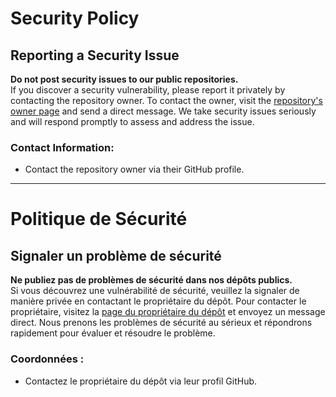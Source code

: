 # Security Policy

## Reporting a Security Issue

**Do not post security issues to our public repositories.**  
If you discover a security vulnerability, please report it privately by contacting the repository owner. To contact the owner, visit the [repository's owner page](https://github.com/OWNER_NAME) and send a direct message. We take security issues seriously and will respond promptly to assess and address the issue.

### Contact Information:
- Contact the repository owner via their GitHub profile.

______________________

# Politique de Sécurité

## Signaler un problème de sécurité

**Ne publiez pas de problèmes de sécurité dans nos dépôts publics.**  
Si vous découvrez une vulnérabilité de sécurité, veuillez la signaler de manière privée en contactant le propriétaire du dépôt. Pour contacter le propriétaire, visitez la [page du propriétaire du dépôt](https://github.com/OWNER_NAME) et envoyez un message direct. Nous prenons les problèmes de sécurité au sérieux et répondrons rapidement pour évaluer et résoudre le problème.

### Coordonnées :
- Contactez le propriétaire du dépôt via leur profil GitHub.
